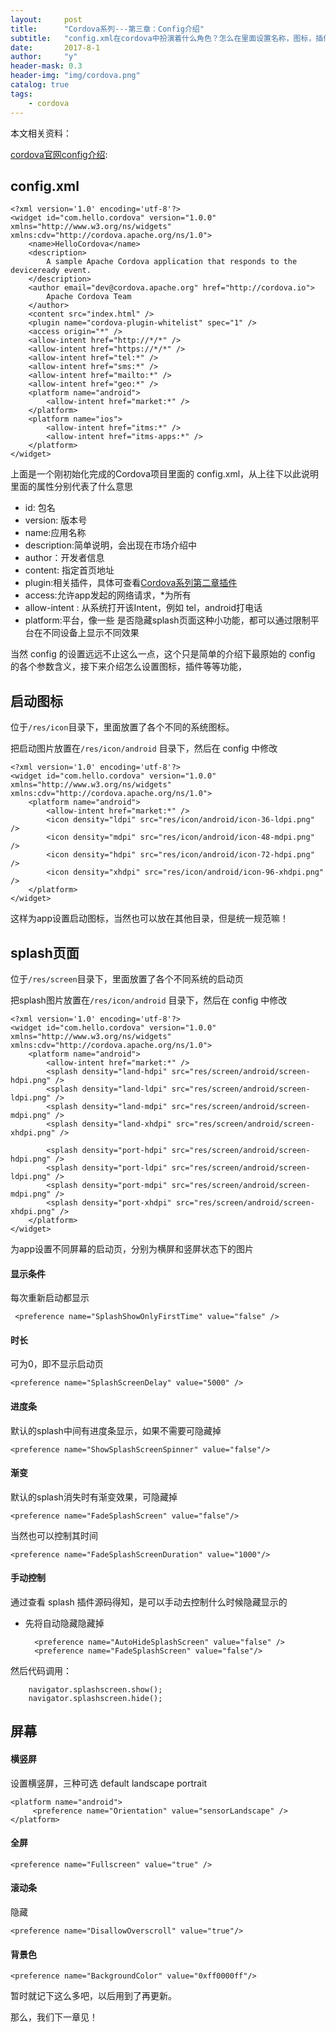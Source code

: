```yaml
---
layout:     post
title:      "Cordova系列---第三章：Config介绍"
subtitle:   "config.xml在cordova中扮演着什么角色？怎么在里面设置名称，图标，插件等等功能？"
date:       2017-8-1
author:     "y"
header-mask: 0.3
header-img: "img/cordova.png"
catalog: true
tags:
    - cordova
---
```


本文相关资料：

[cordova官网config介绍](http://cordova.apache.org/docs/en/latest/config_ref/):<br>


## config.xml

	<?xml version='1.0' encoding='utf-8'?>
	<widget id="com.hello.cordova" version="1.0.0" xmlns="http://www.w3.org/ns/widgets" xmlns:cdv="http://cordova.apache.org/ns/1.0">
	    <name>HelloCordova</name>
	    <description>
	        A sample Apache Cordova application that responds to the deviceready event.
	    </description>
	    <author email="dev@cordova.apache.org" href="http://cordova.io">
	        Apache Cordova Team
	    </author>
	    <content src="index.html" />
	    <plugin name="cordova-plugin-whitelist" spec="1" />
	    <access origin="*" />
	    <allow-intent href="http://*/*" />
	    <allow-intent href="https://*/*" />
	    <allow-intent href="tel:*" />
	    <allow-intent href="sms:*" />
	    <allow-intent href="mailto:*" />
	    <allow-intent href="geo:*" />
	    <platform name="android">
	        <allow-intent href="market:*" />
	    </platform>
	    <platform name="ios">
	        <allow-intent href="itms:*" />
	        <allow-intent href="itms-apps:*" />
	    </platform>
	</widget>


上面是一个刚初始化完成的Cordova项目里面的 config.xml，从上往下以此说明里面的属性分别代表了什么意思


* id: 包名
* version: 版本号
* name:应用名称
* description:简单说明，会出现在市场介绍中
* author：开发者信息
* content: 指定首页地址
* plugin:相关插件，具体可查看[Cordova系列第二章插件](https://7449.github.io/2017/07/31/Android_Cordova_plugin/)
* access:允许app发起的网络请求，*为所有
* allow-intent : 从系统打开该Intent，例如 tel，android打电话
* platform:平台，像一些 是否隐藏splash页面这种小功能，都可以通过限制平台在不同设备上显示不同效果


当然 config 的设置远远不止这么一点，这个只是简单的介绍下最原始的 config 的各个参数含义，接下来介绍怎么设置图标，插件等等功能，


## 启动图标

位于`/res/icon`目录下，里面放置了各个不同的系统图标。

把启动图片放置在`/res/icon/android` 目录下，然后在 config 中修改

	<?xml version='1.0' encoding='utf-8'?>
	<widget id="com.hello.cordova" version="1.0.0" xmlns="http://www.w3.org/ns/widgets" xmlns:cdv="http://cordova.apache.org/ns/1.0">
	    <platform name="android">
	        <allow-intent href="market:*" />
	        <icon density="ldpi" src="res/icon/android/icon-36-ldpi.png" />
	        <icon density="mdpi" src="res/icon/android/icon-48-mdpi.png" />
	        <icon density="hdpi" src="res/icon/android/icon-72-hdpi.png" />
	        <icon density="xhdpi" src="res/icon/android/icon-96-xhdpi.png" />
	    </platform>
	</widget>


这样为app设置启动图标，当然也可以放在其他目录，但是统一规范嘛！

## splash页面

位于`/res/screen`目录下，里面放置了各个不同系统的启动页

把splash图片放置在`/res/icon/android` 目录下，然后在 config 中修改


	<?xml version='1.0' encoding='utf-8'?>
	<widget id="com.hello.cordova" version="1.0.0" xmlns="http://www.w3.org/ns/widgets" xmlns:cdv="http://cordova.apache.org/ns/1.0">
	    <platform name="android">
	        <allow-intent href="market:*" />
	        <splash density="land-hdpi" src="res/screen/android/screen-hdpi.png" />
	        <splash density="land-ldpi" src="res/screen/android/screen-ldpi.png" />
	        <splash density="land-mdpi" src="res/screen/android/screen-mdpi.png" />
	        <splash density="land-xhdpi" src="res/screen/android/screen-xhdpi.png" />
	        
	        <splash density="port-hdpi" src="res/screen/android/screen-hdpi.png" />
	        <splash density="port-ldpi" src="res/screen/android/screen-ldpi.png" />
	        <splash density="port-mdpi" src="res/screen/android/screen-mdpi.png" />
	        <splash density="port-xhdpi" src="res/screen/android/screen-xhdpi.png" />
	    </platform>
	</widget>
	
	
为app设置不同屏幕的启动页，分别为横屏和竖屏状态下的图片

#### 显示条件

每次重新启动都显示

	 <preference name="SplashShowOnlyFirstTime" value="false" />

#### 时长

可为0，即不显示启动页

	<preference name="SplashScreenDelay" value="5000" />
	
#### 进度条

默认的splash中间有进度条显示，如果不需要可隐藏掉

	<preference name="ShowSplashScreenSpinner" value="false"/>
	
#### 渐变

默认的splash消失时有渐变效果，可隐藏掉

	<preference name="FadeSplashScreen" value="false"/>
	
当然也可以控制其时间

	<preference name="FadeSplashScreenDuration" value="1000"/>
	
#### 手动控制

通过查看 splash 插件源码得知，是可以手动去控制什么时候隐藏显示的

* 先将自动隐藏隐藏掉
	
		<preference name="AutoHideSplashScreen" value="false" />
		<preference name="FadeSplashScreen" value="false"/>
		
然后代码调用：

		navigator.splashscreen.show();
		navigator.splashscreen.hide();
		
## 屏幕


#### 横竖屏

设置横竖屏，三种可选 default  landscape   portrait

	<platform name="android">
	     <preference name="Orientation" value="sensorLandscape" />
	</platform>
		
#### 全屏

	<preference name="Fullscreen" value="true" />
	
#### 滚动条

隐藏

	<preference name="DisallowOverscroll" value="true"/>
	
#### 背景色

	<preference name="BackgroundColor" value="0xff0000ff"/>
	
	
暂时就记下这么多吧，以后用到了再更新。



那么，我们下一章见！
